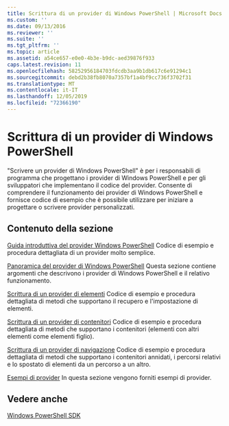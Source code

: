 ```yaml
---
title: Scrittura di un provider di Windows PowerShell | Microsoft Docs
ms.custom: ''
ms.date: 09/13/2016
ms.reviewer: ''
ms.suite: ''
ms.tgt_pltfrm: ''
ms.topic: article
ms.assetid: a54ce657-e0e0-4b3e-b9dc-aed39876f933
caps.latest.revision: 11
ms.openlocfilehash: 58252956184703fdcdb3aa9b1db617c6e91294c1
ms.sourcegitcommit: debd2b38fb8070a7357bf1a4bf9cc736f3702f31
ms.translationtype: MT
ms.contentlocale: it-IT
ms.lasthandoff: 12/05/2019
ms.locfileid: "72366190"
---
```

# <a name="writing-a-windows-powershell-provider"></a>Scrittura di un provider di Windows PowerShell

"Scrivere un provider di Windows PowerShell" è per i responsabili di programma che progettano i provider di Windows PowerShell e per gli sviluppatori che implementano il codice del provider. Consente di comprendere il funzionamento dei provider di Windows PowerShell e fornisce codice di esempio che è possibile utilizzare per iniziare a progettare o scrivere provider personalizzati.

## <a name="in-this-section"></a>Contenuto della sezione

[Guida introduttiva del provider Windows PowerShell](./windows-powershell-provider-quickstart.md) Codice di esempio e procedura dettagliata di un provider molto semplice.

[Panoramica del provider di Windows PowerShell](./windows-powershell-provider-overview.md) Questa sezione contiene argomenti che descrivono i provider di Windows PowerShell e il relativo funzionamento.

[Scrittura di un provider di elementi](./writing-an-item-provider.md) Codice di esempio e procedura dettagliata di metodi che supportano il recupero e l'impostazione di elementi.

[Scrittura di un provider di contenitori](./writing-a-container-provider.md) Codice di esempio e procedura dettagliata di metodi che supportano i contenitori (elementi con altri elementi come elementi figlio).

[Scrittura di un provider di navigazione](./writing-a-navigation-provider.md) Codice di esempio e procedura dettagliata di metodi che supportano i contenitori annidati, i percorsi relativi e lo spostato di elementi da un percorso a un altro.

[Esempi di provider](./provider-samples.md) In questa sezione vengono forniti esempi di provider.

## <a name="see-also"></a>Vedere anche

[Windows PowerShell SDK](../windows-powershell-reference.md)